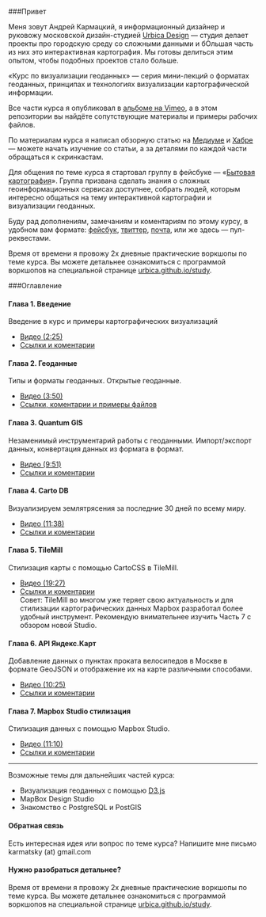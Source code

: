 ###Привет

Меня зовут Андрей Кармацкий, я информационный дизайнер и руковожу московской дизайн-студией [Urbica Design](http://urbica.co) — студия делает проекты про городскую среду со сложными данными и бОльшая часть из них это интерактивная картография. Мы готовы делиться этим опытом, чтобы подобных проектов стало больше.


«Курс по визуализации геоданных» — серия мини-лекций о форматах геоданных, принципах и технологиях визуализации картографической информации.

Все части курса я опубликовал в [альбоме на Vimeo](https://vimeo.com/album/3200558), а в этом репозитории вы найдёте сопутствующие материалы и примеры рабочих файлов.  

По материалам курса я написал обзорную статью на [Медиуме](https://medium.com/@iamkarma/визуализируй-это-dca8fd3da113) и [Хабре](http://habrahabr.ru/post/251755/) — можете начать изучение со статьи, а за деталями по каждой части обращаться к скринкастам.

Для общения по теме курса я стартовал группу в фейсбуке — «[Бытовая картография](https://www.facebook.com/groups/geoviz/)». Группа призвана сделать знания о сложных геоинформационных сервисах доступнее, собрать людей, которым интересно общаться на тему интерактивной картографии и визуализации геоданных.

Буду рад дополнениям, замечаниям и коментариям по этому курсу, в удобном вам формате: [фейсбук](http://facebook.com/karmatsky), [твиттер](http://twitter.com/karmatsky), [почта](mailto:karmatsky@gmail.ru), или же здесь — пул-реквестами.

Время от времени я провожу 2х дневные практические воркшопы по теме курса. Вы можете детальнее ознакомиться с программой воркшопов на специальной странице [urbica.github.io/study](http://urbica.github.io/study/).


###Оглавление

#### Глава 1. Введение
Введение в курс и примеры картографических визуализаций
* [Видео (2:25)](https://vimeo.com/minikarma/geotalk-chapter1)
* [Ссылки и коментарии](https://github.com/minikarma/geotalk/tree/master/chapter1)

#### Глава 2. Геоданные
Типы и форматы геоданных. Открытые геоданные.
* [Видео (3:50)](https://vimeo.com/minikarma/geotalk-chapter2)
* [Ссылки, коментарии и примеры файлов](https://github.com/minikarma/geotalk/tree/master/chapter2)

#### Глава 3. Quantum GIS
Незаменимый инструментарий работы с геоданными. Импорт/экспорт данных, конвертация данных из формата в формат.
* [Видео (9:51)](https://vimeo.com/minikarma/geotalk-chapter3)
* [Ссылки и коментарии](https://github.com/minikarma/geotalk/tree/master/chapter3)  

#### Глава 4. Carto DB
Визуализируем землятрясения за последние 30 дней по всему миру.
* [Видео (11:38)](https://vimeo.com/minikarma/geotalk-chapter4)
* [Ссылки и коментарии](https://github.com/minikarma/geotalk/tree/master/chapter4)  

#### Глава 5. TileMill
Стилизация карты с помощью CartoCSS в TileMill.
* [Видео (19:27)](https://vimeo.com/minikarma/geotalk-chapter5)
* [Ссылки и коментарии](https://github.com/minikarma/geotalk/tree/master/chapter5)  
Совет: TileMill во многом уже теряет свою актуальность и для стилизации картографических данных Mapbox разработал более удобный инструмент. Рекомендую внимательнее изучить Часть 7 с обзором новой Studio.  

#### Глава 6. API Яндекс.Карт
Добавление данных о пунктах проката велосипедов в Москве в формате GeoJSON и отображение их на карте различными способами.
* [Видео (10:25)](https://vimeo.com/minikarma/geotalk-chapter6)
* [Ссылки и коментарии](https://github.com/minikarma/geotalk/tree/master/chapter6)  

#### Глава 7. Mapbox Studio стилизация
Стилизация данных с помощью Mapbox Studio.  
* [Видео (11:10)](https://vimeo.com/minikarma/geotalk-chapter7)
* [Ссылки и коментарии](https://github.com/minikarma/geotalk/tree/master/chapter7)  


***
Возможные темы для дальнейших частей курса:
* Визуализация геоданных с помощью [D3.js](http://D3js.org)
* MapBox Design Studio
* Знакомство с PostgreSQL и PostGIS


#### Обратная связь  
Есть интересная идея или вопрос по теме курса? Напишите мне письмо karmatsky (at) gmail.com

#### Нужно разобраться детальнее?  
Время от времени я провожу 2х дневные практические воркшопы по теме курса. Вы можете детальнее ознакомиться с программой воркшопов на специальной странице [urbica.github.io/study](http://urbica.github.io/study/).
